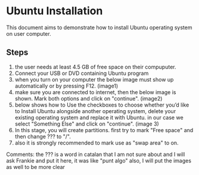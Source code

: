 # Ubuntu Installation
This document aims to demonstrate how to install Ubuntu operating system on user computer.
## Steps
1. the user needs at least 4.5 GB of free space on their compuputer.
2. Connect your USB or DVD containing Ubuntu program
3. when you turn on your computer the below image must show up automatically or by pressing F12.
(image1)
4. make sure you are connected to internet, then the below image is shown. Mark both options and click on "continue".
(image2)
5. below shows how to  Use the checkboxes to choose whether you’d like to Install Ubuntu alongside another operating system, delete your existing operating system and replace it with Ubuntu. in our case we select "Something Else" and click on "continue".
(image 3)
6. In this stage, you will create partitions. first try to mark "Free space" and then change ??? to "/".
7. also it is strongly recommended to mark use as "swap area" to on.





Comments: the ??? is a word in catalan that I am not sure about and I will ask Frankie and put it here, it was like "punt algo"
also, I will put the images as well to be more clear
